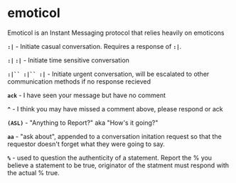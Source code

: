 # emoticol
Emoticol is an Instant Messaging protocol that relies heavily on emoticons

**`:|`**  -  Initiate casual conversation.  Requires a response of **`:|`**.

**`:|` `:|`** - Initiate time sensitive conversation

**`:|`` :|`` :|`** - Initiate urgent conversation, will be escalated to other communication methods if no response recieved


**`ack`** - I have seen your message but have no comment

**`^`** - I think you may have missed a comment above, please respond or ack

**`(ASL)`** - "Anything to Report?"  aka "How's it going?"

**`aa`** - "ask about", appended to a conversation initation request so that the requestor doesn't forget what they were going to say.

**`%`** - used to question the authenticity of a statement.  Report the % you believe a statement to be true, originator of the statment must respond with the actual % true.
